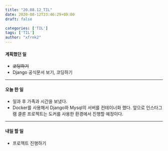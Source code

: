 ```yaml
---
title: "20.08.12_TIL"
date: 2020-08-12T23:46:29+09:00
draft: false

categories: ['TIL']
tags: ['TIL']
author: "xfrnk2"
---
```

#### 계획했던 일
+ ~~코딩하기~~
+ Django 공식문서 보기, 코딩하기
---  
#### 오늘 한 일
+ 일과 후 가족과 시간을 보냈다.
+ Docker를 사용해서 Django와 Mysql의 서버를 컨테이너화 했다. 앞으로 인스타그램 클론 프로젝트는 도커를 사용한 환경에서 진행할 예정이다.
---   
#### 내일 할 일 
+ 프로젝트 진행하기